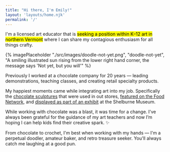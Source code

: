 ```yaml
---
title: "Hi there, I'm Emily!"
layout: 'layouts/home.njk'
permalink: '/'
---
```


I'm a licensed art educator that is <mark>seeking a position within K&#8211;12 art in northern Vermont</mark> where I can share my contagious enthusiasm for all things crafty.

{% imagePlaceholder "./src/images/doodle-not-yet.png", "doodle-not-yet", "A smiling illustrated sun rising from the lower right hand corner, the message says 'Not yet, but you will'" %}

Previously I worked at a chocolate company for 20 years &#8212; leading demonstrations, teaching classes, and creating retail specialty products. 

My happiest moments came while integrating art into my job. Specifically the [chocolate sculptures](https://chocolatesculptress.com) that were used in out stores, [featured on the Food Network](https://chocolatesculptress.com/sculptures/cuckoo-clock/ "Giant Chocolate Cuckoo Clock on the Food Network"), and [displayed as part of an exhibit](https://chocolatesculptress.com/sculptures/donut-shop/ "Donut Shop Chocolate Sculpture on display at Shelburne Museum") at the Shelburne Museum.

While working with chocolate was a blast, it was time for a change. I've always been grateful for the guidance of my art teachers and now I’m hoping I can help kids find their creative spark. ✨

From chocolate to crochet, I'm best when working with my hands &#8212; I'm a perpetual doodler, amateur baker, and retro treasure seeker. You'll always catch me laughing at a good pun.